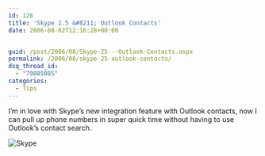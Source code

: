 ```yaml
---
id: 126
title: 'Skype 2.5 &#8211; Outlook Contacts'
date: 2006-08-02T12:16:28+00:00


guid: /post/2006/08/Skype-25---Outlook-Contacts.aspx
permalink: /2006/08/skype-25-outlook-contacts/
dsq_thread_id:
  - "79885085"
categories:
  - Tips
---
```

<p>I&rsquo;m in love with Skype&rsquo;s new integration feature with Outlook contacts, now I can pull up phone numbers in super quick time without having to use Outlook&rsquo;s contact search.</p>
<p><img alt="Skype" src="https://merill.net/wp-content/uploads/contentbinary/Skype.jpg" border="0" /></p>
